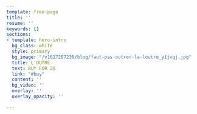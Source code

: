 ```yaml
---
template: free-page
title: ''
resume: ''
keywords: []
sections:
- template: hero-intro
  bg_class: white
  style: primary
  bg_image: "/v1617287230/blog/faut-pas-outrer-la-loutre_y1jvqj.jpg"
  title: L'OUTRE
  text: BUY FOR 2$
  link: "#buy"
  content: ''
  bg_video: ''
  overlay: ''
  overlay_opacity: ''

---
```

